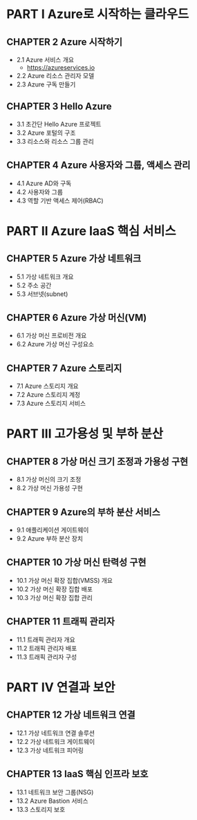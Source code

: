 # PART I Azure로 시작하는 클라우드

## CHAPTER 2 Azure 시작하기
* 2.1 Azure 서비스 개요
    * https://azureservices.io
* 2.2 Azure 리소스 관리자 모델
* 2.3 Azure 구독 만들기

## CHAPTER 3 Hello Azure
* 3.1 초간단 Hello Azure 프로젝트
* 3.2 Azure 포털의 구조
* 3.3 리소스와 리소스 그룹 관리

## CHAPTER 4 Azure 사용자와 그룹, 액세스 관리
* 4.1 Azure AD와 구독
* 4.2 사용자와 그룹
* 4.3 역할 기반 액세스 제어(RBAC)


# PART II Azure IaaS 핵심 서비스

## CHAPTER 5 Azure 가상 네트워크
* 5.1 가상 네트워크 개요
* 5.2 주소 공간
* 5.3 서브넷(subnet)

## CHAPTER 6 Azure 가상 머신(VM)
* 6.1 가상 머신 프로비전 개요
* 6.2 Azure 가상 머신 구성요소

## CHAPTER 7 Azure 스토리지
* 7.1 Azure 스토리지 개요
* 7.2 Azure 스토리지 계정
* 7.3 Azure 스토리지 서비스


# PART III 고가용성 및 부하 분산

## CHAPTER 8 가상 머신 크기 조정과 가용성 구현
* 8.1 가상 머신의 크기 조정
* 8.2 가상 머신 가용성 구현

## CHAPTER 9 Azure의 부하 분산 서비스
* 9.1 애플리케이션 게이트웨이
* 9.2 Azure 부하 분산 장치

## CHAPTER 10 가상 머신 탄력성 구현
* 10.1 가상 머신 확장 집합(VMSS) 개요
* 10.2 가상 머신 확장 집합 배포
* 10.3 가상 머신 확장 집합 관리

## CHAPTER 11 트래픽 관리자
* 11.1 트래픽 관리자 개요
* 11.2 트래픽 관리자 배포
* 11.3 트래픽 관리자 구성


# PART IV 연결과 보안

## CHAPTER 12 가상 네트워크 연결
* 12.1 가상 네트워크 연결 솔루션
* 12.2 가상 네트워크 게이트웨이
* 12.3 가상 네트워크 피어링

## CHAPTER 13 IaaS 핵심 인프라 보호
* 13.1 네트워크 보안 그룹(NSG)
* 13.2 Azure Bastion 서비스
* 13.3 스토리지 보호